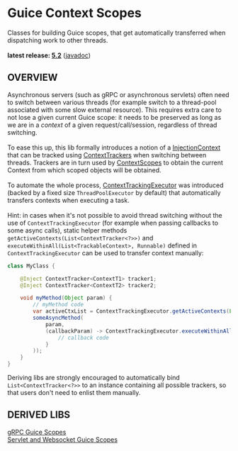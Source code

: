 # Guice Context Scopes

Classes for building Guice scopes, that get automatically transferred when dispatching work to other threads.<br/>
<br/>
**latest release: [5.2](https://search.maven.org/artifact/pl.morgwai.base/guice-context-scopes/5.2/jar)**
([javadoc](https://javadoc.io/doc/pl.morgwai.base/guice-context-scopes/5.2))


## OVERVIEW

Asynchronous servers (such as gRPC or asynchronous servlets) often need to switch between various threads (for example switch to a thread-pool associated with some slow external resource). This requires extra care to not lose a given current Guice scope: it needs to be preserved as long as we are in a  _context_  of a given request/call/session, regardless of thread switching.<br/>
<br/>
To ease this up, this lib formally introduces a notion of a [InjectionContext](src/main/java/pl/morgwai/base/guice/scopes/InjectionContext.java) that can be tracked using [ContextTrackers](src/main/java/pl/morgwai/base/guice/scopes/ContextTracker.java) when switching between threads. Trackers are in turn used by [ContextScopes](src/main/java/pl/morgwai/base/guice/scopes/ContextScope.java) to obtain the current Context from which scoped objects will be obtained.<br/>
<br/>
To automate the whole process, [ContextTrackingExecutor](src/main/java/pl/morgwai/base/guice/scopes/ContextTrackingExecutor.java) was introduced (backed by a fixed size `ThreadPoolExecutor` by default) that automatically transfers contexts when executing a task.<br/>
<br/>
Hint: in cases when it's not possible to avoid thread switching without the use of `ContextTrackingExecutor` (for example when passing callbacks to some async calls), static helper methods `getActiveContexts(List<ContextTracker<?>>)` and `executeWithinAll(List<TrackableContext>, Runnable)` defined in `ContextTrackingExecutor` can be used to transfer context manually:

```java
class MyClass {

    @Inject ContextTracker<ContextT1> tracker1;
    @Inject ContextTracker<ContextT2> tracker2;

    void myMethod(Object param) {
        // myMethod code
        var activeCtxList = ContextTrackingExecutor.getActiveContexts(List.of(tracker1, tracker2));
        someAsyncMethod(
            param,
            (callbackParam) -> ContextTrackingExecutor.executeWithinAll(activeCtxList, () -> {
                // callback code
            }
        ));
    }
}
```
Deriving libs are strongly encouraged to automatically bind `List<ContextTracker<?>>` to an instance containing all possible trackers, so that users don't need to enlist them manually.


## DERIVED LIBS

[gRPC Guice Scopes](https://github.com/morgwai/grpc-scopes)<br/>
[Servlet and Websocket Guice Scopes](https://github.com/morgwai/servlet-scopes)
